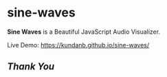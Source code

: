 # sine-waves

**Sine Waves** is a Beautiful JavaScript Audio Visualizer.

Live Demo: https://kundanb.github.io/sine-waves/

## _Thank You_
